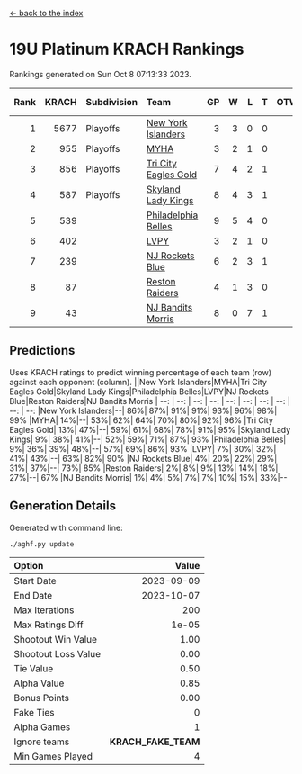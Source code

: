 [<- back to the index](readme.md)
# 19U Platinum KRACH Rankings
Rankings generated on Sun Oct  8 07:13:33 2023.

Rank|KRACH|Subdivision|Team|GP|W|L|T|OTW|OTL|SoS|Exp Wins|Win Diff
---:|---:|:---|:---|---:|---:|---:|---:|---:|---:|---:|---:|---:
1|5677|Playoffs|[New York Islanders](https://gamesheetstats.com/seasons/3663/teams/140861/schedule)|3|3|0|0|0|0|229|3.8|-0.0
2|955|Playoffs|[MYHA](https://gamesheetstats.com/seasons/3663/teams/140863/schedule)|3|2|1|0|0|0|428|2.9|0.0
3|856|Playoffs|[Tri City Eagles Gold](https://gamesheetstats.com/seasons/3663/teams/140869/schedule)|7|4|2|1|0|0|458|5.4|0.0
4|587|Playoffs|[Skyland Lady Kings](https://gamesheetstats.com/seasons/3663/teams/140865/schedule)|8|4|3|1|0|0|1047|5.4|0.0
5|539||[Philadelphia Belles](https://gamesheetstats.com/seasons/3663/teams/140864/schedule)|9|5|4|0|0|0|530|5.9|0.0
6|402||[LVPY](https://gamesheetstats.com/seasons/3663/teams/140860/schedule)|3|2|1|0|0|0|217|2.9|0.0
7|239||[NJ Rockets Blue](https://gamesheetstats.com/seasons/3663/teams/140867/schedule)|6|2|3|1|0|0|1093|3.4|0.0
8|87||[Reston Raiders](https://gamesheetstats.com/seasons/3663/teams/140868/schedule)|4|1|3|0|0|0|291|1.9|0.0
9|43||[NJ Bandits Morris](https://gamesheetstats.com/seasons/3663/teams/140866/schedule)|8|0|7|1|0|0|970|1.4|0.0

## Predictions
Uses KRACH ratings to predict winning percentage of each team (row) against each opponent (column).
||New York Islanders|MYHA|Tri City Eagles Gold|Skyland Lady Kings|Philadelphia Belles|LVPY|NJ Rockets Blue|Reston Raiders|NJ Bandits Morris
| --: | --: | --: | --: | --: | --: | --: | --: | --: | --: 
|New York Islanders|--| 86%| 87%| 91%| 91%| 93%| 96%| 98%| 99%
|MYHA| 14%|--| 53%| 62%| 64%| 70%| 80%| 92%| 96%
|Tri City Eagles Gold| 13%| 47%|--| 59%| 61%| 68%| 78%| 91%| 95%
|Skyland Lady Kings|  9%| 38%| 41%|--| 52%| 59%| 71%| 87%| 93%
|Philadelphia Belles|  9%| 36%| 39%| 48%|--| 57%| 69%| 86%| 93%
|LVPY|  7%| 30%| 32%| 41%| 43%|--| 63%| 82%| 90%
|NJ Rockets Blue|  4%| 20%| 22%| 29%| 31%| 37%|--| 73%| 85%
|Reston Raiders|  2%|  8%|  9%| 13%| 14%| 18%| 27%|--| 67%
|NJ Bandits Morris|  1%|  4%|  5%|  7%|  7%| 10%| 15%| 33%|--

## Generation Details

Generated with command line:
```
./aghf.py update
```

| Option | Value |
| :----- | ----: |
| Start Date | 2023-09-09 |
| End Date | 2023-10-07 |
| Max Iterations | 200 |
| Max Ratings Diff | 1e-05 |
| Shootout Win Value | 1.00 |
| Shootout Loss Value | 0.00 |
| Tie Value | 0.50 |
| Alpha Value | 0.85 |
| Bonus Points | 0.00 |
| Fake Ties | 0 |
| Alpha Games | 1 |
| Ignore teams | __KRACH_FAKE_TEAM__ |
| Min Games Played | 4 |

